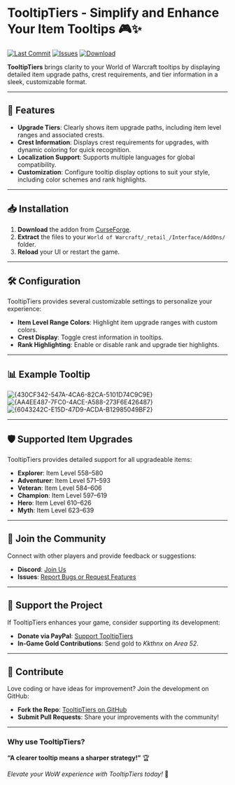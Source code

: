 # TooltipTiers - Simplify and Enhance Your Item Tooltips 🎮✨

[![Last Commit](https://img.shields.io/github/last-commit/Kkthnx-Wow/TooltipTiers/master)](https://github.com/Kkthnx-Wow/TooltipTiers/commits/master)
[![Issues](https://img.shields.io/github/issues/Kkthnx-Wow/TooltipTiers)](https://github.com/Kkthnx-Wow/TooltipTiers/issues)
[![Download](https://img.shields.io/badge/CurseForge-Download-orange)](https://www.curseforge.com/wow/addons/tooltiptiers)

**TooltipTiers** brings clarity to your World of Warcraft tooltips by displaying detailed item upgrade paths, crest requirements, and tier information in a sleek, customizable format.

---

## 🌟 Features
- **Upgrade Tiers**: Clearly shows item upgrade paths, including item level ranges and associated crests.
- **Crest Information**: Displays crest requirements for upgrades, with dynamic coloring for quick recognition.
- **Localization Support**: Supports multiple languages for global compatibility.
- **Customization**: Configure tooltip display options to suit your style, including color schemes and rank highlights.

---

## 📥 Installation
1. **Download** the addon from [CurseForge](https://www.curseforge.com/wow/addons/tooltiptiers).
2. **Extract** the files to your `World of Warcraft/_retail_/Interface/AddOns/` folder.
3. **Reload** your UI or restart the game.

---

## 🛠️ Configuration
TooltipTiers provides several customizable settings to personalize your experience:
- **Item Level Range Colors**: Highlight item upgrade ranges with custom colors.
- **Crest Display**: Toggle crest information in tooltips.
- **Rank Highlighting**: Enable or disable rank and upgrade tier highlights.

---

## 📊 Example Tooltip

![{430CF342-547A-4CA6-82CA-5101D74C9C9E}](https://github.com/user-attachments/assets/a830d98e-ec78-46e9-938d-a924a6fd3f08)   
![{AA4EE487-7FC0-4ACE-A588-273F6E426487}](https://github.com/user-attachments/assets/f52e7d6d-0c1f-4e77-aa2f-7c55b32699df)   
![{6043242C-E15D-47D9-ACDA-B12985049BF2}](https://github.com/user-attachments/assets/b00a9774-2497-4c89-97cb-c70f56fdc4de)   

---

## 🛡️ Supported Item Upgrades
TooltipTiers provides detailed support for all upgradeable items:
- **Explorer**: Item Level 558–580
- **Adventurer**: Item Level 571–593
- **Veteran**: Item Level 584–606
- **Champion**: Item Level 597–619
- **Hero**: Item Level 610–626
- **Myth**: Item Level 623–639

---

## 🚀 Join the Community
Connect with other players and provide feedback or suggestions:
- **Discord**: [Join Us](https://discord.gg/Rc9wcK9cAB)
- **Issues**: [Report Bugs or Request Features](https://github.com/Kkthnx-Wow/TooltipTiers/issues)

---

## 🎁 Support the Project
If TooltipTiers enhances your game, consider supporting its development:
- **Donate via PayPal**: [Support TooltipTiers](https://www.paypal.com/donate/kkthnxtv)
- **In-Game Gold Contributions**: Send gold to *Kkthnx* on *Area 52*.

---

## 🤝 Contribute
Love coding or have ideas for improvement? Join the development on GitHub:
- **Fork the Repo**: [TooltipTiers on GitHub](https://github.com/Kkthnx-Wow/TooltipTiers)
- **Submit Pull Requests**: Share your improvements with the community!

---

### Why use TooltipTiers?  
**“A clearer tooltip means a sharper strategy!”** 🏆

*Elevate your WoW experience with TooltipTiers today!* 🎉
